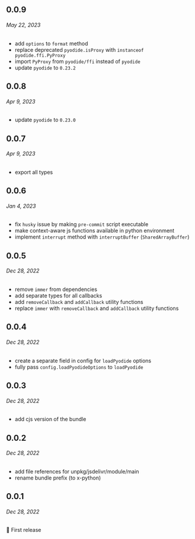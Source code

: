 ## 0.0.9

###### _May 22, 2023_

- add `options` to `format` method
- replace deprecated `pyodide.isProxy` with `instanceof pyodide.ffi.PyProxy`
- import `PyProxy` from `pyodide/ffi` instead of `pyodide`
- update `pyodide` to `0.23.2`

## 0.0.8

###### _Apr 9, 2023_

- update `pyodide` to `0.23.0`

## 0.0.7

###### _Apr 9, 2023_

- export all types

## 0.0.6

###### _Jan 4, 2023_

- fix `husky` issue by making `pre-commit` script executable
- make context-aware js functions available in python environment
- implement `interrupt` method with `interruptBuffer` (`SharedArrayBuffer`)

## 0.0.5

###### _Dec 28, 2022_

- remove `immer` from dependencies
- add separate types for all callbacks
- add `removeCallback` and `addCallback` utility functions
- replace `immer` with `removeCallback` and `addCallback` utility functions

## 0.0.4

###### _Dec 28, 2022_

- create a separate field in config for `loadPyodide` options
- fully pass `config.loadPyodideOptions` to `loadPyodide`

## 0.0.3

###### _Dec 28, 2022_

- add cjs version of the bundle

## 0.0.2

###### _Dec 28, 2022_

- add file references for unpkg/jsdelivr/module/main
- rename bundle prefix (to x-python)

## 0.0.1

###### _Dec 28, 2022_

🎉 First release
